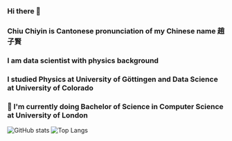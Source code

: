 ### Hi there 👋
### Chiu Chiyin is Cantonese pronunciation of my Chinese name 趙子賢
### I am data scientist with physics background
### I studied Physics at University of Göttingen and Data Science at University of Colorado
### 🌱 I'm currently doing Bachelor of Science in Computer Science at University of London

<!--
**Chiuchiyin/Chiuchiyin** is a ✨ _special_ ✨ repository because its `README.md` (this file) appears on your GitHub profile.

Here are some ideas to get you started:
### :microscope: I have previously worked in Cardiology research
- 🔭 I’m currently working on ...
- 🌱 I’m currently learning ...
- 👯 I’m looking to collaborate on ...
- 🤔 I’m looking for help with ...
- 💬 Ask me about ...
- 📫 How to reach me: ...
- 😄 Pronouns: ...
- ⚡ Fun fact: ...
-->
![GitHub stats](https://github-readme-stats.vercel.app/api?username=Chiuchiyin&show_icons=true&theme=tokyonight)
![Top Langs](https://github-readme-stats.vercel.app/api/top-langs/?username=Chiuchiyin&theme=tokyonight)
